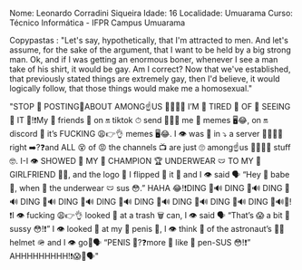 Nome: Leonardo Corradini Siqueira
Idade: 16
Localidade: Umuarama 
Curso: Técnico Informática - IFPR Campus Umuarama


Copypastas :
"Let's say, hypothetically, that I'm attracted to men. And let's assume, for the sake of the argument, that I want to be held by a big strong man. Ok, and if I was getting an enormous boner, whenever I see a man take of his shirt, it would be gay. Am I correct? Now that we've established, that previously stated things are extremely gay, then I'd believe, it would logically follow, that those things would make me a homosexual."

"STOP 🛑 POSTING📱ABOUT AMONG☝️US 👨‍👩‍👧‍👦 I’M 👨 TIRED 🥱 OF 🤬 SEEING 👀 IT 🤡!❗️My 👨 friends 👫 on 🔛 tiktok ⏱ send 👨‍💻💬 me 👨 memes 🖥😂, on 🔛 discord 👾 it’s FUCKING 😩👉👌 memes 🖥😂. I 👁 was 🤔 in ⤵️ a server 👨‍👩‍👧‍👦 right ➡️?❓and ALL 😵 of 😡 the channels 📺 are just 🙄 among☝️us 👨‍👩‍👧‍👦 stuff 🤓. I-I 👁 SHOWED 👀 MY 👨 CHAMPION 🏆 UNDERWEAR 🩲 TO MY 👨 GIRLFRIEND 🧍‍♀️, and the logo 👾 I flipped 🔁 it 🤡 and I 👁 said 🗣 “Hey 👋 babe 🥰, when 🤔 the underwear 🩲 sus 😳.” HAHA 😂!❗️DING 🔔🔊 DING 🔔🔊 DING 🔔🔊 DING 🔔🔊 DING 🔔🔊 DING 🔔🔊 DING 🔔🔊 DING 🔔🔊 DING 🔔🔊 DING 🔔🔊🎶!❗️I 👁 fucking 😩👉👌 looked 👀 at a trash 🗑 can, I 👁 said 🗣 “That’s 😱 a bit 🤏 sussy 😳!❗️” I 👁 looked 👀 at my 👨 penis 🍆, I 👁 think 🤔 of the astronaut’s 👨‍🚀 helmet 🪖 and I 👁 go🚦🗣 “PENIS 🍆?❓more 🤪 like 😬 pen-SUS 😳!❗️” AHHHHHHHHH!❗️😱🤬🗣"
